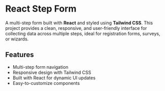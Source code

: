 # React Step Form

A multi-step form built with **React** and styled using **Tailwind CSS**. This project provides a clean, responsive, and user-friendly interface for collecting data across multiple steps, ideal for registration forms, surveys, or wizards.

## Features
- Multi-step form navigation
- Responsive design with Tailwind CSS
- Built with React for dynamic UI updates
- Easy-to-customize components
<!-- - Form validation (optional, can be added) -->
